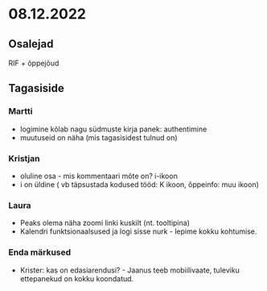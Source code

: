 # 08.12.2022
 
## Osalejad 
RIF + õppejõud

## Tagasiside
### Martti
* logimine kõlab nagu südmuste kirja panek: authentimine
* muutuseid on näha (mis tagasisidest tulnud on)

### Kristjan
* oluline osa - mis kommentaari mõte on? i-ikoon
* i on üldine ( vb täpsustada kodused tööd: K ikoon, õppeinfo: muu ikoon)

### Laura
* Peaks olema näha zoomi linki kuskilt (nt. tooltipina) 
* Kalendri funktsionaalsused ja logi sisse nurk - lepime kokku kohtumise.

### Enda märkused
* Krister: kas on edasiarendusi? - Jaanus teeb mobiilivaate, tuleviku ettepanekud on kokku koondatud.
